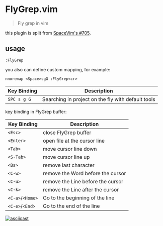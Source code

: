 # FlyGrep.vim
> Fly grep in vim

this plugin is split from [SpaceVim's #705](https://github.com/SpaceVim/SpaceVim/pull/705).

## usage

```
:FlyGrep
```

you also can define custom mapping, for example:

```vim
nnoremap <Space>sgG :FlyGrep<cr>
```

Key Binding |	Description
-----------| -----------
`SPC s g G` | Searching in project on the fly with default tools

key binding in FlyGrep buffer:

Key Binding |	Description
-----------| -----------
`<Esc>` | close FlyGrep buffer
`<Enter>` | open file at the cursor line
`<Tab>` | move cursor line down
`<S-Tab>` | move cursor line up
`<Bs>` | remove last character
`<C-w>` | remove the Word before the cursor
`<C-u>` | remove the Line before the cursor
`<C-k>` | remove the Line after the cursor
`<C-a>`/`<Home>` | Go to the beginning of the line
`<C-e>`/`<End>` | Go to the end of the line



[![asciicast](https://asciinema.org/a/vpZQJVq8WmT7i43ef7ntG6NpC.png)](https://asciinema.org/a/vpZQJVq8WmT7i43ef7ntG6NpC)
